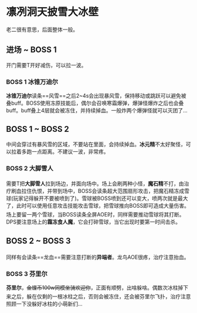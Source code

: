 # 凛冽洞天披雪大冰壁

老二很有意思，后面整体一般。

## 进场 ~ BOSS 1

开门需要T开好减伤，可以拉一波。

### BOSS 1 冰锥万迪尔
**冰锥万迪尔**读条==风雪==之后2~4s会出现暴风雪，保持移动或跳跃可以避免被叠buff。BOSS使用冻原技能后，偶尔会召唤寒霜爆弹，爆弹怪爆炸之后也会叠buff。buff叠上4层就会被冻住，并持续掉血。一般炸两个爆弹怪就可以灭团了…

## BOSS 1 ~ BOSS 2

中间会穿过有暴风雪的区域，不要站在里面，会持续掉血。**冰元精**不太好聚怪，可以拉着多跑一点距离。不建议一波，非常疼。

### BOSS 2 大脚雪人
需要<img class="no-zoom sm-icon" :src="$withBase('/images/jobs/tank.png')" height="20">T把**大脚雪人**拉到场边，并面向场中。场上会刷两种小怪，**魔石精**不打，由<img class="no-zoom sm-icon" :src="$withBase('/images/jobs/healer.png')" height="20">治疗刷血拉住仇恨，并带到场中，BOSS会读条超大范围扇形攻击，把魔石精冻成雪球(玩家记得躲开不要被喷到了)。雪球被BOSS喷到还可以变大，喷两次就是最大了，此时可以使用任意攻击技能攻击雪球，把雪球推向BOSS即可造成大量伤害。场上要留一两个雪球，当BOSS读条全屏AOE时，同样需要推动雪球将其打断。<img class="no-zoom sm-icon" :src="$withBase('/images/jobs/dps.png')" height="20">DPS要注意场上的**霜冻食人魔**，它会打碎雪球，当它出现时要第一时间击杀。

## BOSS 2 ~ BOSS 3

同样有会读条==龙血==需要注意打断的**异端者**。龙鸟AOE很疼，<img class="no-zoom sm-icon" :src="$withBase('/images/jobs/healer.png')" height="20">治疗注意抬血。

### BOSS 3 芬里尔
**芬里尔**，~~金蝶币100w同模坐骑欢迎你~~，正面有顺劈，出啥躲啥。偶数次冰柱掉下来之后，躲在仅剩的一根冰柱之后，否则会被冻住，还会被芬里尔飞扑，<img class="no-zoom sm-icon" :src="$withBase('/images/jobs/healer.png')" height="20">治疗注意照顾一下没躲好冰柱的小萌新们…